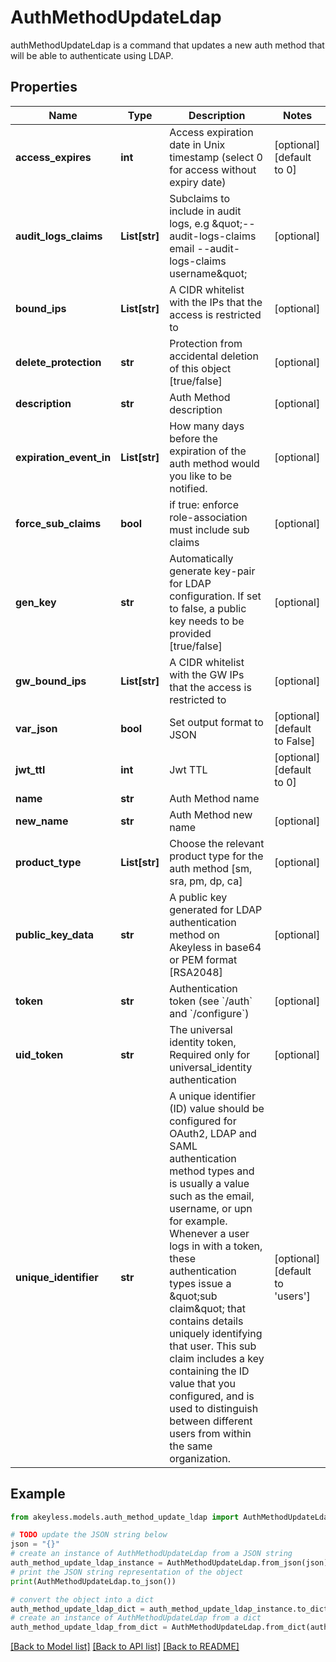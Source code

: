 # AuthMethodUpdateLdap

authMethodUpdateLdap is a command that updates a new auth method that will be able to authenticate using LDAP.

## Properties

Name | Type | Description | Notes
------------ | ------------- | ------------- | -------------
**access_expires** | **int** | Access expiration date in Unix timestamp (select 0 for access without expiry date) | [optional] [default to 0]
**audit_logs_claims** | **List[str]** | Subclaims to include in audit logs, e.g \&quot;--audit-logs-claims email --audit-logs-claims username\&quot; | [optional] 
**bound_ips** | **List[str]** | A CIDR whitelist with the IPs that the access is restricted to | [optional] 
**delete_protection** | **str** | Protection from accidental deletion of this object [true/false] | [optional] 
**description** | **str** | Auth Method description | [optional] 
**expiration_event_in** | **List[str]** | How many days before the expiration of the auth method would you like to be notified. | [optional] 
**force_sub_claims** | **bool** | if true: enforce role-association must include sub claims | [optional] 
**gen_key** | **str** | Automatically generate key-pair for LDAP configuration. If set to false, a public key needs to be provided [true/false] | [optional] 
**gw_bound_ips** | **List[str]** | A CIDR whitelist with the GW IPs that the access is restricted to | [optional] 
**var_json** | **bool** | Set output format to JSON | [optional] [default to False]
**jwt_ttl** | **int** | Jwt TTL | [optional] [default to 0]
**name** | **str** | Auth Method name | 
**new_name** | **str** | Auth Method new name | [optional] 
**product_type** | **List[str]** | Choose the relevant product type for the auth method [sm, sra, pm, dp, ca] | [optional] 
**public_key_data** | **str** | A public key generated for LDAP authentication method on Akeyless in base64 or PEM format [RSA2048] | [optional] 
**token** | **str** | Authentication token (see &#x60;/auth&#x60; and &#x60;/configure&#x60;) | [optional] 
**uid_token** | **str** | The universal identity token, Required only for universal_identity authentication | [optional] 
**unique_identifier** | **str** | A unique identifier (ID) value should be configured for OAuth2, LDAP and SAML authentication method types and is usually a value such as the email, username, or upn for example. Whenever a user logs in with a token, these authentication types issue a \&quot;sub claim\&quot; that contains details uniquely identifying that user. This sub claim includes a key containing the ID value that you configured, and is used to distinguish between different users from within the same organization. | [optional] [default to 'users']

## Example

```python
from akeyless.models.auth_method_update_ldap import AuthMethodUpdateLdap

# TODO update the JSON string below
json = "{}"
# create an instance of AuthMethodUpdateLdap from a JSON string
auth_method_update_ldap_instance = AuthMethodUpdateLdap.from_json(json)
# print the JSON string representation of the object
print(AuthMethodUpdateLdap.to_json())

# convert the object into a dict
auth_method_update_ldap_dict = auth_method_update_ldap_instance.to_dict()
# create an instance of AuthMethodUpdateLdap from a dict
auth_method_update_ldap_from_dict = AuthMethodUpdateLdap.from_dict(auth_method_update_ldap_dict)
```
[[Back to Model list]](../README.md#documentation-for-models) [[Back to API list]](../README.md#documentation-for-api-endpoints) [[Back to README]](../README.md)


